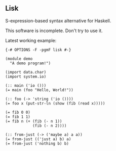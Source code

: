 Lisk
----

S-expression-based syntax alternative for Haskell.

This software is incomplete. Don't try to use it.

Latest working example:

    {-# OPTIONS -F -pgmF lisk #-}

    (module demo
      "A demo program!")

    (import data.char)
    (import system.io)

    (:: main ('io ()))
    (= main (foo "Hello, World!"))

    (:: foo (-> 'string ('io ())))
    (= foo x (put-str-ln (show (fib (read x)))))

    (= fib 0 0)
    (= fib 1 1)
    (= fib n (+ (fib (- n 1))
                (fib (- n 2))))

    (:: from-just (-> ('maybe a) a a))
    (= from-just (('just a) b) a)
    (= from-just ('nothing b) b)
